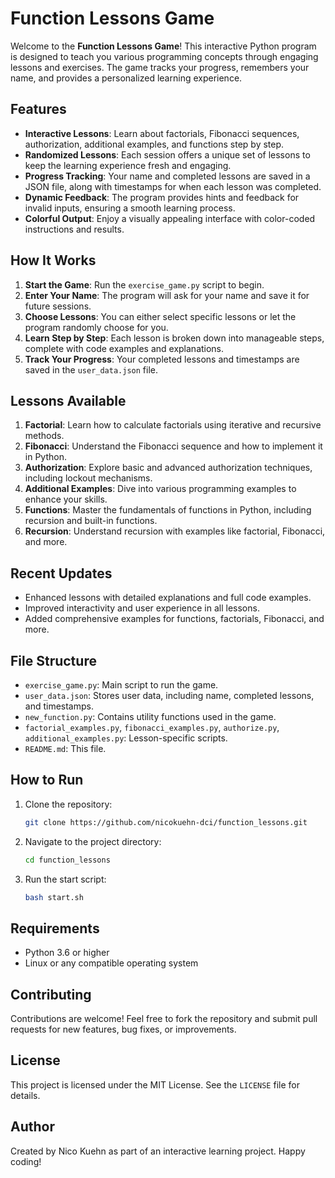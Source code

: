 # Function Lessons Game

Welcome to the **Function Lessons Game**! This interactive Python program is designed to teach you various programming concepts through engaging lessons and exercises. The game tracks your progress, remembers your name, and provides a personalized learning experience.

## Features

- **Interactive Lessons**: Learn about factorials, Fibonacci sequences, authorization, additional examples, and functions step by step.
- **Randomized Lessons**: Each session offers a unique set of lessons to keep the learning experience fresh and engaging.
- **Progress Tracking**: Your name and completed lessons are saved in a JSON file, along with timestamps for when each lesson was completed.
- **Dynamic Feedback**: The program provides hints and feedback for invalid inputs, ensuring a smooth learning process.
- **Colorful Output**: Enjoy a visually appealing interface with color-coded instructions and results.

## How It Works

1. **Start the Game**: Run the `exercise_game.py` script to begin.
2. **Enter Your Name**: The program will ask for your name and save it for future sessions.
3. **Choose Lessons**: You can either select specific lessons or let the program randomly choose for you.
4. **Learn Step by Step**: Each lesson is broken down into manageable steps, complete with code examples and explanations.
5. **Track Your Progress**: Your completed lessons and timestamps are saved in the `user_data.json` file.

## Lessons Available

1. **Factorial**: Learn how to calculate factorials using iterative and recursive methods.
2. **Fibonacci**: Understand the Fibonacci sequence and how to implement it in Python.
3. **Authorization**: Explore basic and advanced authorization techniques, including lockout mechanisms.
4. **Additional Examples**: Dive into various programming examples to enhance your skills.
5. **Functions**: Master the fundamentals of functions in Python, including recursion and built-in functions.
6. **Recursion**: Understand recursion with examples like factorial, Fibonacci, and more.

## Recent Updates

- Enhanced lessons with detailed explanations and full code examples.
- Improved interactivity and user experience in all lessons.
- Added comprehensive examples for functions, factorials, Fibonacci, and more.

## File Structure

- `exercise_game.py`: Main script to run the game.
- `user_data.json`: Stores user data, including name, completed lessons, and timestamps.
- `new_function.py`: Contains utility functions used in the game.
- `factorial_examples.py`, `fibonacci_examples.py`, `authorize.py`, `additional_examples.py`: Lesson-specific scripts.
- `README.md`: This file.

## How to Run

1. Clone the repository:
   ```bash
   git clone https://github.com/nicokuehn-dci/function_lessons.git
   ```
2. Navigate to the project directory:
   ```bash
   cd function_lessons
   ```
3. Run the start script:
   ```bash
   bash start.sh
   ```

## Requirements

- Python 3.6 or higher
- Linux or any compatible operating system

## Contributing

Contributions are welcome! Feel free to fork the repository and submit pull requests for new features, bug fixes, or improvements.

## License

This project is licensed under the MIT License. See the `LICENSE` file for details.

## Author

Created by Nico Kuehn as part of an interactive learning project. Happy coding!

